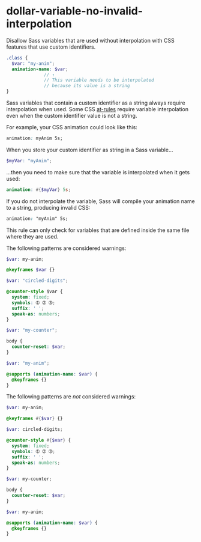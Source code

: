 # dollar-variable-no-invalid-interpolation

Disallow Sass variables that are used without interpolation with CSS features that use custom identifiers.

```scss
.class {
  $var: "my-anim";
  animation-name: $var;
              // ↑
              // This variable needs to be interpolated
              // because its value is a string
}
```

Sass variables that contain a custom identifier as a string always require interpolation when used. Some CSS [at-rules](https://css-tricks.com/the-at-rules-of-css/) require variable interpolation even when the custom identifier value is not a string.

For example, your CSS animation could look like this:

```css
animation: myAnim 5s;
```

When you store your custom identifier as string in a Sass variable...

```scss
$myVar: "myAnim";
```

...then you need to make sure that the variable is interpolated when it gets used:

```scss
animation: #{$myVar} 5s;
```

If you do not interpolate the variable, Sass will compile your animation name to a string, producing invalid CSS:

```css
animation: "myAnim" 5s;
```

This rule can only check for variables that are defined inside the same file where they are used.

The following patterns are considered warnings:

```scss
$var: my-anim;

@keyframes $var {}
```

```scss
$var: "circled-digits";

@counter-style $var {
  system: fixed;
  symbols: ➀ ➁ ➂;
  suffix: ' ';
  speak-as: numbers;
}
```

```scss
$var: "my-counter";

body {
  counter-reset: $var;
}
```

```scss
$var: "my-anim";

@supports (animation-name: $var) {
  @keyframes {}
}
```

The following patterns are *not* considered warnings:

```scss
$var: my-anim;

@keyframes #{$var} {}
```

```scss
$var: circled-digits;

@counter-style #{$var} {
  system: fixed;
  symbols: ➀ ➁ ➂;
  suffix: ' ';
  speak-as: numbers;
}
```

```scss
$var: my-counter;

body {
  counter-reset: $var;
}
```

```scss
$var: my-anim;

@supports (animation-name: $var) {
  @keyframes {}
}
```
